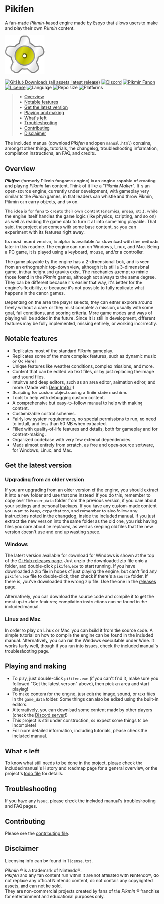 Pikifen
====

A fan-made _Pikmin_-based engine made by Espyo that allows users to make and play their own _Pikmin_ content.

![Pikifen's logo](game_data/base/graphics/gui/icon.png)

[![GitHub Downloads (all assets, latest release)](
    https://img.shields.io/github/downloads-pre/Espyo/Pikifen/latest/total?style=plastic&logo=github&label=Latest%20version%20downloads
)](
    https://github.com/Espyo/Pikifen/releases
)
[![Discord](
    https://img.shields.io/discord/459094367425134593?style=plastic&logo=discord&label=Discord&color=green
)](
    https://discord.gg/qbhz4u3
)
[![Pikmin Fanon](
    https://img.shields.io/badge/Pikmin%20Fanon%20page-green?style=plastic
)](
    https://www.pikminfanon.com/wiki/Pikifen
)  
[![License](
    https://img.shields.io/badge/License-MIT-lightgray?style=plastic
)](
    #disclaimer
)
![Language](
    https://img.shields.io/badge/Language-C%2B%2B-lightgray?style=plastic
)
![Repo size](
    https://img.shields.io/github/repo-size/Espyo/Pikifen?style=plastic&label=Repo%20size&color=lightgray
)
![Platforms](
    https://img.shields.io/badge/Platforms-Windows%2C%20Linux%2C%20MacOS-lightgray?style=plastic
)

> * [Overview](#overview)
> * [Notable features](#notable-features)
> * [Get the latest version](#get-the-latest-version)
> * [Playing and making](#playing-and-making)
> * [What's left](#whats-left)
> * [Troubleshooting](#troubleshooting)
> * [Contributing](#contributing)
> * [Disclaimer](#disclaimer)

The included manual (download _Pikifen_ and open `manual.html`) contains, amongst other things, tutorials, the changelog, troubleshooting information, compilation instructions, an FAQ, and credits.

## Overview

**_Pikifen_** (formerly Pikmin fangame engine) is an engine capable of creating and playing _Pikmin_ fan content. Think of it like a "_Pikmin Maker_". It is an open-source engine, currently under development, with gameplay very similar to the _Pikmin_ games, in that leaders can whistle and throw Pikmin, Pikmin can carry objects, and so on.

The idea is for fans to create their own content (enemies, areas, etc.), while the engine itself handles the game logic (like physics, scripting, and so on) as well as reading the game data to turn it all into something playable. That said, the project also comes with some base content, so you can experiment with its features right away.

Its most recent version, in alpha, is available for download with the methods later in this readme. The engine can run on Windows, Linux, and Mac. Being a PC game, it is played using a keyboard, mouse, and/or a controller.
    
The game playable by the engine has a 2-dimensional look, and is seen from an orthographic top-down view, although it is still a 3-dimensional game, in that height and gravity exist. The mechanics attempt to mimic those found in the _Pikmin_ games, although not always to the same degree. They can be different because it's easier that way, it's better for the engine's flexibility, or because it's not possible to fully replicate what happens in the canon games.
    
Depending on the area the player selects, they can either explore around freely without a care, or they must complete a mission, usually with some goal, fail conditions, and scoring criteria. More game modes and ways of playing will be added in the future. Since it is still in development, different features may be fully implemented, missing entirely, or working incorrectly.

## Notable features

* Replicates most of the standard _Pikmin_ gameplay.
* Replicates some of the more complex features, such as dynamic music or Go Here!
* Unique features like weather conditions, complex missions, and more.
* Content that can be edited via text files, or by just replacing the image and sound files.
* Intuitive and deep editors, such as an area editor, animation editor, and more. (Made with [Dear ImGui](https://github.com/ocornut/imgui)!)
* Scripting for custom objects using a finite state machine.
* Tools to help with debugging custom content.
* A comprehensive but easy-to-follow manual to help with making content.
* Customizable control schemes.
* Fairly low system requirements, no special permissions to run, no need to install, and less than 50 MB when extracted.
* Filled with quality-of-life features and details, both for gameplay and for content-making.
* Organized codebase with very few external dependencies.
* Made almost entirely from scratch, as free and open-source software, for Windows, Linux, and Mac.

## Get the latest version

### Upgrading from an older version

If you are upgrading from an older version of the engine, you should extract it into a new folder and use that one instead. If you do this, remember to copy over the `user_data` folder from the previous version, if you care about your settings and personal backups. If you have any custom-made content you want to keep, copy that too, and remember to also follow any instructions noted in the changelog, inside the included manual.
If you just extract the new version into the same folder as the old one, you risk having files you care about be replaced, as well as keeping old files that the new version doesn't use and end up wasting space.

### Windows
The latest version available for download for Windows is shown at the top of the [GitHub releases page](https://github.com/Espyo/Pikifen/releases). Just unzip the downloaded zip file onto a folder, and double-click `pikifen.exe` to start running. If you have downloaded a zip file in hopes of just playing the engine, but can't find any `pikifen.exe` file to double-click, then check if there's a `source` folder. If there is, you've downloaded the wrong zip file. Use the one in the [releases page](https://github.com/Espyo/Pikifen/releases).

Alternatively, you can download the source code and compile it to get the most up-to-date features; compilation instructions can be found in the included manual.
        
### Linux and Mac
In order to play on Linux or Mac, you can build it from the source code. A simple tutorial on how to compile the engine can be found in the included manual.
Alternatively, you can run the Windows executable under Wine. It works fairly well, though if you run into issues, check the included manual's troubleshooting page.

## Playing and making

* To play, just double-click `pikifen.exe` (if you can't find it, make sure you followed "Get the latest version" above), then pick an area and start playing!
* To make content for the engine, just edit the image, sound, or text files in the `game_data` folder. Some things can also be edited using the built-in editors.
* Alternatively, you can download some content made by other players (check the [Discord server](https://discord.gg/qbhz4u3)!)
* This project is still under construction, so expect some things to be incomplete!
* For more detailed information, including tutorials, please check the included manual.

## What's left

To know what still needs to be done in the project, please check the included manual's History and roadmap page for a general overview, or the project's [todo file](https://github.com/Espyo/Pikifen/blob/master/source/documents/todo.txt) for details.

## Troubleshooting

If you have any issue, please check the included manual's troubleshooting and FAQ pages.

## Contributing

Please see the [contributing file](https://github.com/Espyo/Pikifen/blob/master/contributing.md).

## Disclaimer

Licensing info can be found in `license.txt`.
    
_Pikmin_ ® is a trademark of Nintendo®.  
_Pikifen_ and any fan content run within it are not affiliated with Nintendo®, do not replace any official Nintendo content, do not contain any copyrighted assets, and can not be sold.  
They are non-commercial projects created by fans of the _Pikmin_ ® franchise for entertainment and educational purposes only.
